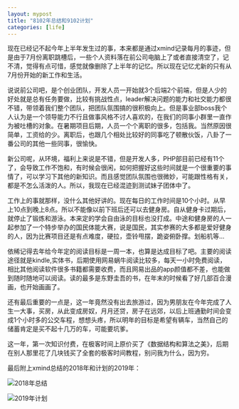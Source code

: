 ```yaml
---
layout: mypost
title: "8102年总结和9102计划"
categories: [life]
--- 
```


现在已经记不起今年上半年发生过的事，本来都是通过xmind记录每月的事迹，但是由于7月份离职跳槽后，一些个人资料落在前公司电脑上了或者直接清空了，记不清，觉得有点可惜，感觉就像删除了上半年的记忆。所以现在记忆尤新的只有从7月份开始的新工作和生活。

说说前公司吧，是个创业团队，开发人员一开始就3个后端2个前端，但是人少的好处就是总有任务要做，比较有挑战性点，leader解决问题的能力和社交能力都很不错，带领着我们整个团队，把团队氛围搞的很积极向上。但是事业部boss我个人认为是一个领导能力不行且做事风格不讨人喜欢的，在我们的同事小群里一直作为被吐槽的对象。在暑期项目后期，人员一个个离职的很多，包括我。当然原因很简单，工资给的少。离职后，也跟几个相处比较好的同事吃了顿散伙饭，八卦了一番公司的其他一些同事，很愉快。
       
新公司呢，从环境，福利上来说是不错，但是开发人多，PHP部目前已经有11个了，会导致工作不饱和，有时候会很闲，如何把握好这些时间就是一个很重要的事情了，可以学习下其他的新知识。而且感觉团队氛围也很微妙，可能跟性格有关，都是不怎么活泼的人。所以，我现在已经混迹到测试妹子团体中了。
       
工作上的事就那样，没什么其他好讲的。现在每日的工作时间是10个小时。从早上10点到晚上8点。所以不能像以前下班后还可以去健身房。自从健身卡过期后，就停止了锻炼和游泳。本来定的学会自由泳的目标也没打成。中途和健身房的人一起参加了一个特步举办的国民体能大赛，说是国民，其实参赛的大多都是爱好健身的人，因为比赛项目还是有点难度，硬拉，壶铃甩摆，跪姿俯卧撑。划船机等...
       
依稀记得去年给今年定的阅读目标是一周一本，也算是达成目标了吧。主要的阅读途径就是kindle,实体书，后期使用网易蜗牛阅读比较多，每天一小时免费阅读，相比其他阅读软件很多书籍都需要收费，而且网易出品的app颜值都不差，也能做到随时随地可以阅读。读的最多是东野圭吾的书，在年末的时候看了好几部百合漫画，也开始画画了。
      

还有最后重要的一点是，这一年竟然没有出去旅游过，因为男朋友在今年完成了人生一大事，买房，从此变成房奴，月月还贷，房子在远郊，以后上班通勤时间会变成1个小时多的公交车程，想想头疼，所以明年的目标是希望有辆车，当然自己的储蓄肯定是买不起十几万的车，可能要坑爹。

这一年，第一次知识付费，在极客时间上原价买了《数据结构和算法之美》，后期在别人那里花了几块钱买了全套的极客时间教程，别问我为什么，因为穷。
       
最后附上xmind总结的2018年和计划的2019年：

![2018年总结](2018.png)


![2019年计划](2019.png)
